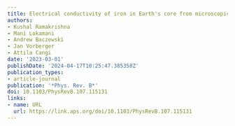 ```yaml
---
title: Electrical conductivity of iron in Earth's core from microscopic Ohm's law
authors:
- Kushal Ramakrishna
- Mani Lokamani
- Andrew Baczewski
- Jan Vorberger
- Attila Cangi
date: '2023-03-01'
publishDate: '2024-04-17T10:25:47.385358Z'
publication_types:
- article-journal
publication: '*Phys. Rev. B*'
doi: 10.1103/PhysRevB.107.115131
links:
- name: URL
  url: https://link.aps.org/doi/10.1103/PhysRevB.107.115131
---
```

